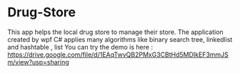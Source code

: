# Drug-Store
This app helps the local drug store to manage their store. The application created by wpf C# applies many algorithms like binary search tree, linkedlist and hashtable , list
You can try the demo is here :
https://drive.google.com/file/d/1EAqTwvQB2PMxG3CBtHd5MDIkEF3mmJSm/view?usp=sharing
